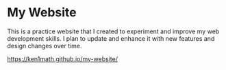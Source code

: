 # My Website

This is a practice website that I created to experiment and improve my web development skills. I plan to update and enhance it with new features and design changes over time.

https://ken1math.github.io/my-website/

